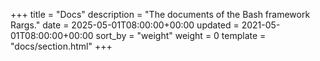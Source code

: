 +++
title = "Docs"
description = "The documents of the Bash framework Rargs."
date = 2025-05-01T08:00:00+00:00
updated = 2021-05-01T08:00:00+00:00
sort_by = "weight"
weight = 0
template = "docs/section.html"
+++
